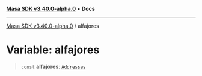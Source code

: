 [**Masa SDK v3.40.0-alpha.0**](../README.md) • **Docs**

***

[Masa SDK v3.40.0-alpha.0](../globals.md) / alfajores

# Variable: alfajores

> `const` **alfajores**: [`Addresses`](../interfaces/Addresses.md)
